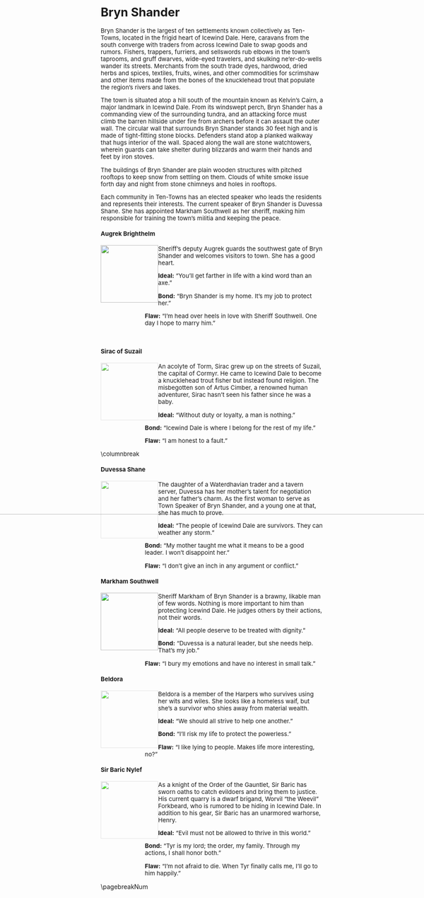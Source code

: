 <div style="font-size: 96%">

# Bryn Shander

Bryn Shander is the largest of ten settlements known collectively as Ten-Towns, located in the frigid heart of Icewind Dale. Here, caravans from the south converge with traders from across Icewind Dale to swap goods and rumors. Fishers, trappers, furriers, and sellswords rub elbows in the town’s taprooms, and gruff dwarves, wide-eyed travelers, and skulking ne’er-do-wells wander its streets. Merchants from the south trade dyes, hardwood, dried herbs and spices, textiles, fruits, wines, and other commodities for scrimshaw and other items made from the bones of the knucklehead trout that populate the region’s rivers and lakes.

The town is situated atop a hill south of the mountain known as Kelvin’s Cairn, a major landmark in Icewind Dale. From its windswept perch, Bryn Shander has a commanding view of the surrounding tundra, and an attacking force must climb the barren hillside under fire from archers before it can assault the outer wall. The circular wall that surrounds Bryn Shander stands 30 feet high and is made of tight-fitting stone blocks. Defenders stand atop a planked walkway that hugs interior of the wall. Spaced along the wall are stone watchtowers, wherein guards can take shelter during blizzards and warm their hands and feet by iron stoves.

The buildings of Bryn Shander are plain wooden structures with pitched rooftops to keep snow from settling on them. Clouds of white smoke issue forth day and night from stone chimneys and holes in rooftops.

Each community in Ten-Towns has an elected speaker who leads the residents and represents their interests. The current speaker of Bryn Shander is Duvessa Shane. She has appointed Markham Southwell as her sheriff, making him responsible for training the town’s militia and keeping the peace.

#### Augrek Brighthelm

<img src='https://media-waterdeep.cursecdn.com/attachments/2/24/sktappd-01.png' style='float:left;width:130px;mix-blend-mode:multiply;filter:brightness(100%)saturate(120%);' />

<div style='margin-left:100px'>

Sheriff’s deputy Augrek guards the southwest gate of Bryn Shander and welcomes visitors to town. She has a good heart.

**Ideal:** “You’ll get farther in life with a kind word than an axe.”

**Bond:** “Bryn Shander is my home. It’s my job to protect her.”

**Flaw:** “I’m head over heels in love with Sheriff Southwell. One day I hope to marry him.”

</div>

<br>

#### Sirac of Suzail

<img src='https://media-waterdeep.cursecdn.com/attachments/2/25/sktappd-02.png' style='float:left;width:130px; mix-blend-mode:multiply;filter:brightness(120%)saturate(100%);' />

<div style='margin-left:100px'>

An acolyte of Torm, Sirac grew up on the streets of Suzail, the capital of Cormyr. He came to Icewind Dale to become a knucklehead trout fisher but instead found religion. The misbegotten son of Artus Cimber, a renowned human adventurer, Sirac hasn’t seen his father since he was a baby.

**Ideal:** “Without duty or loyalty, a man is nothing.”

**Bond:** “Icewind Dale is where I belong for the rest of my life.”

**Flaw:** “I am honest to a fault.”

</div>

\columnbreak

#### Duvessa Shane

<img src='https://media-waterdeep.cursecdn.com/attachments/2/26/sktappd-03.png' style='float:left;width:130px; mix-blend-mode:multiply;filter:brightness(120%)saturate(100%);' />

<div style='margin-left:100px'>

The daughter of a Waterdhavian trader and a tavern server, Duvessa has her mother’s talent for negotiation and her father’s charm. As the first woman to serve as Town Speaker of Bryn Shander, and a young one at that, she has much to prove.

**Ideal:** “The people of Icewind Dale are survivors. They can weather any storm.”

**Bond:** “My mother taught me what it means to be a good leader. I won’t disappoint her.”

**Flaw:** “I don’t give an inch in any argument or conflict.”

</div>

#### Markham Southwell

<img src='https://media-waterdeep.cursecdn.com/attachments/2/27/sktappd-04.png' style='float:left;width:130px; mix-blend-mode:multiply;filter:brightness(100%)saturate(190%);' />

<div style='margin-left:100px'>

Sheriff Markham of Bryn Shander is a brawny, likable man of few words. Nothing is more important to him than protecting Icewind Dale. He judges others by their actions, not their words.

**Ideal:** “All people deserve to be treated with dignity.”

**Bond:** “Duvessa is a natural leader, but she needs help. That’s my job.”

**Flaw:** “I bury my emotions and have no interest in small talk.”

</div>

#### Beldora

<img src='https://media-waterdeep.cursecdn.com/attachments/2/28/sktappd-05.png' style='float:left;width:130px; mix-blend-mode:multiply;filter:brightness(120%)saturate(120%);' />

<div style='margin-left:100px'>

Beldora is a member of the Harpers who survives using her wits and wiles. She looks like a homeless waif, but she’s a survivor who shies away from material wealth.

**Ideal:** “We should all strive to help one another.”

**Bond:** “I’ll risk my life to protect the powerless.”

**Flaw:** “I like lying to people. Makes life more interesting, no?”

</div>

#### Sir Baric Nylef

<img src='https://media-waterdeep.cursecdn.com/attachments/2/29/sktappd-06.png' style='float:left;width:130px; mix-blend-mode:multiply;filter:brightness(120%)saturate(130%);' />

<div style='margin-left:100px'>

As a knight of the Order of the Gauntlet, Sir Baric has sworn oaths to catch evildoers and bring them to justice. His current quarry is a dwarf brigand, Worvil “the Weevil” Forkbeard, who is rumored to be hiding in Icewind Dale. In addition to his gear, Sir Baric has an unarmored warhorse, Henry.

**Ideal:** “Evil must not be allowed to thrive in this world.”

**Bond:** “Tyr is my lord; the order, my family. Through my actions, I shall honor both.”

**Flaw:** “I’m not afraid to die. When Tyr finally calls me, I’ll go to him happily.”

</div>

</div>



\pagebreakNum



<img src='https://www.gmbinder.com/images/CSVbPJu.jpg' style='position:absolute;top:220px;right:-130px;width:1080px; mix-blend-mode:multiply;filter:brightness(100%)saturate(80%);transform:rotate(270deg)scaleX(1)scaleY(1.4);' />
